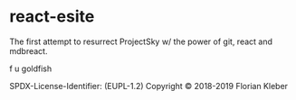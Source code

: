 # react-esite

The first attempt to resurrect ProjectSky w/ the power of git, react and mdbreact.

f u goldfish

SPDX-License-Identifier: (EUPL-1.2)
Copyright © 2018-2019 Florian Kleber

